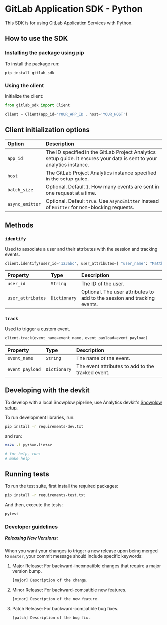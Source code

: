 # GitLab Application SDK - Python

This SDK is for using GitLab Application Services with Python.

## How to use the SDK

### Installing the package using pip

To install the package run:

```bash
pip install gitlab_sdk
```

### Using the client

Initialize the client:

```python
from gitlab_sdk import Client

client = Client(app_id='YOUR_APP_ID', host='YOUR_HOST')
```

## Client initialization options

| Option          | Description                                                                                                            |
| :-------------- | :--------------------------------------------------------------------------------------------------------------------- |
| `app_id`        | The ID specified in the GitLab Project Analytics setup guide. It ensures your data is sent to your analytics instance. |
| `host`          | The GitLab Project Analytics instance specified in the setup guide.                                                    |
| `batch_size`    | Optional. Default `1`. How many events are sent in one request at a time.                                              |
| `async_emitter` | Optional. Default `true`. Use `AsyncEmitter` instead of `Emitter` for non-blocking requests.                           |

## Methods

### `identify`

Used to associate a user and their attributes with the session and tracking events.

```python
client.identify(user_id='123abc', user_attributes={ "user_name": "Matthew" })
```

| Property          | Type         | Description                                                              |
| :---------------- | :----------- | :----------------------------------------------------------------------- |
| `user_id`         | `String`     | The ID of the user.                                                      |
| `user_attributes` | `Dictionary` | Optional. The user attributes to add to the session and tracking events. |

### `track`

Used to trigger a custom event.

```python
client.track(event_name=event_name, event_payload=event_payload)
```

| Property        | Type         | Description                                       |
| :-------------- | :----------- | :------------------------------------------------ |
| `event_name`    | `String`     | The name of the event.                            |
| `event_payload` | `Dictionary` | The event attributes to add to the tracked event. |

## Developing with the devkit

To develop with a local Snowplow pipeline, use Analytics devkit's [Snowplow setup](https://gitlab.com/gitlab-org/analytics-section/product-analytics/devkit/-/tree/main#setup).

To run development libraries, run:

```bash
pip install -r requirements-dev.txt
```

and run:

```bash
make -i python-linter

# for help, run:
# make help
```

## Running tests

To run the test suite, first install the required packages:

```bash
pip install -r requirements-test.txt
```

And then, execute the tests:

```bash
pytest
```

### Developer guidelines

##### Releasing New Versions:

When you want your changes to trigger a new release upon being merged to `master`, your commit message should include specific keywords:

1. Major Release: For backward-incompatible changes that require a major version bump.

   ```sh
   [major] Description of the change.
   ```

2. Minor Release: For backward-compatible new features.

   ```sh
   [minor] Description of the new feature.
   ```

3. Patch Release: For backward-compatible bug fixes.

   ```sh
   [patch] Description of the bug fix.
   ```

